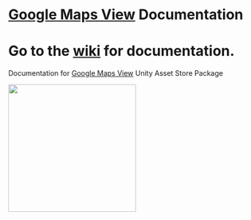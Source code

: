 # [Google Maps View](http://u3d.as/JUn) Documentation

# Go to the [wiki](https://github.com/TarasOsiris/unity-google-maps-docs/wiki) for documentation.

Documentation for [Google Maps View](http://u3d.as/JUn) Unity Asset Store Package

<img src="https://github.com/TarasOsiris/unity-google-maps-docs/blob/master/images/icon.png" width="256">
